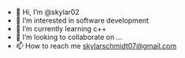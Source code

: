 - 👋 Hi, I’m @skylar02
- 👀 I’m interested in software development 
- 🌱 I’m currently learning c++
- 💞️ I’m looking to collaborate on ...
- 📫 How to reach me skylarschmidt07@gmail.com

<!---
skylar02/skylar02 is a ✨ special ✨ repository because its `README.md` (this file) appears on your GitHub profile.
You can click the Preview link to take a look at your changes.
--->
